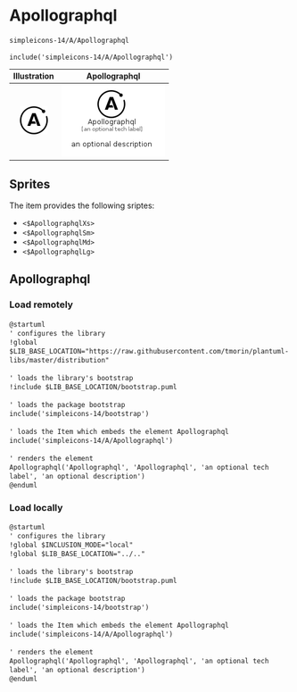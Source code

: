 # Apollographql


```text
simpleicons-14/A/Apollographql
```

```text
include('simpleicons-14/A/Apollographql')
```



| Illustration | Apollographql |
| :---: | :---: |
| ![illustration for Illustration](../../simpleicons-14/A/Apollographql.png) | ![illustration for Apollographql](../../simpleicons-14/A/Apollographql.Local.png) |



## Sprites
The item provides the following sriptes:

- `<$ApollographqlXs>`
- `<$ApollographqlSm>`
- `<$ApollographqlMd>`
- `<$ApollographqlLg>`





## Apollographql

### Load remotely
```plantuml
@startuml
' configures the library
!global $LIB_BASE_LOCATION="https://raw.githubusercontent.com/tmorin/plantuml-libs/master/distribution"

' loads the library's bootstrap
!include $LIB_BASE_LOCATION/bootstrap.puml

' loads the package bootstrap
include('simpleicons-14/bootstrap')

' loads the Item which embeds the element Apollographql
include('simpleicons-14/A/Apollographql')

' renders the element
Apollographql('Apollographql', 'Apollographql', 'an optional tech label', 'an optional description')
@enduml
```

### Load locally
```plantuml
@startuml
' configures the library
!global $INCLUSION_MODE="local"
!global $LIB_BASE_LOCATION="../.."

' loads the library's bootstrap
!include $LIB_BASE_LOCATION/bootstrap.puml

' loads the package bootstrap
include('simpleicons-14/bootstrap')

' loads the Item which embeds the element Apollographql
include('simpleicons-14/A/Apollographql')

' renders the element
Apollographql('Apollographql', 'Apollographql', 'an optional tech label', 'an optional description')
@enduml
```

